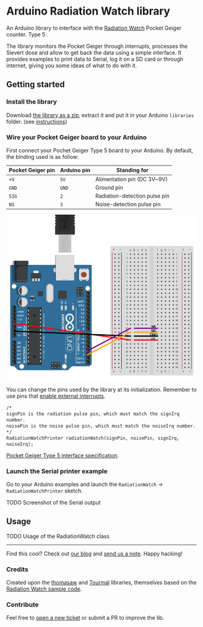 # Arduino Radiation Watch library

An Arduino library to interface with the [Radiation Watch](http://www.radiation-watch.co.uk/) Pocket Geiger counter.  Type 5 .

The library monitors the Pocket Geiger through interrupts, processes the Sievert dose and allow to get back the data using a simple interface. It provides examples to print data to Serial, log it on a SD card or through internet, giving you some ideas of what to do with it.

## Getting started

### Install the library

Download [the library as a zip](https://github.com/MonsieurV/RadiationWatch/archive/master.zip), extract it and put it in your Arduino `libraries` folder. (see [instructions](https://www.arduino.cc/en/Guide/Libraries))

### Wire your Pocket Geiger board to your Arduino

First connect your Pochet Geiger Type 5 board to your Arduino. By default, the binding used is as follow:

| Pocket Geiger pin | Arduino pin | Standing for |
| ----------------- | ----------- | ------------ |
| `+V` | `5V` | Alimentation pin (DC 3V~9V) |
| `GND` | `GND` | Ground pin |
| `SIG` | `2` | Radiation-detection pulse pin |
| `NS` | `3` | Noise-detection pulse pin |

![](/misc/wiring.png?raw=true "Radiation Watch and Arduino wiring")

You can change the pins used by the library at its initialization. Remember to use pins that [enable external interrupts](https://www.arduino.cc/en/Reference/AttachInterrupt).

```
/*
signPin is the radiation pulse pin, which must match the signIrq number.
noisePin is the noise pulse pin, which must match the noiseIrq number.
*/
RadiationWatchPrinter radiationWatch(signPin, noisePin, signIrq, noiseIrq);
```

[Pocket Geiger Type 5 interface specification](http://www.radiation-watch.co.uk/uploads/5t.pdf).

### Launch the Serial printer example

Go to your Arduino examples and launch the `RadiationWatch` -> `RadiationWatchPrinter` sketch.

TODO Screenshot of the Serial output

## Usage

TODO Usage of the RadiationWatch class

-----------------------

Find this cool? Check out [our blog](http://blog.ytotech.com) and [send us a note](mailto:yoan@ytotech.com). Happy hacking!

### Credits

Created upon the [thomasaw](https://github.com/thomasaw/RadiationWatch) and [Tourmal](https://github.com/Toumal/RadiationWatch) libraries, themselves based on the [Radiation Watch sample code](http://radiation-watch.sakuraweb.com/share/ARDUINO.zip).

### Contribute

Feel free to [open a new ticket](https://github.com/MonsieurV/RadiationWatch/issues/new) or submit a PR to improve the lib.

